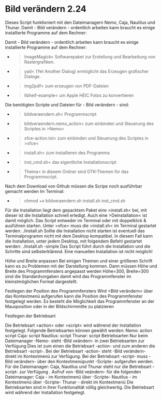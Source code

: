 # Bild verändern 2.24
Dieses Script funktioniert mit den Dateimanagern Nemo, Caja, Nautilus und Thunar.
Damit - Bild verändern - ordentlich arbeiten kann braucht es einige installierte Programme auf dem Rechner:

Damit - Bild verändern - ordentlich arbeiten kann braucht es einige installierte Programme auf dem Rechner:
- >ImageMagick< Softwarepaket zur Erstellung und Bearbeitung von Rastergrafiken.
- >yad< (Yet Another Dialog) ermöglicht das Erzeugen grafischer Dialoge.
- >img2pdf< zum erzeugen von PDF-Dateien
- >libheif-example< um Apple HEIC Fotos zu konvertieren 

Die benötigten Scripte und Dateien für - Bild verändern - sind:
- >bildveraendern.sh< Programmscript
- >bildveraendern.nemo_action< zum einbinden und Steuerung des Scriptes in >Nemo<
- >xfce-action.txt< zum einbinden und Steuerung des Scriptes in >xfce<
- >install.sh< zum installieren des Programms
- >inst_cmd.sh< das eigentliche Installationscript
- >Thema< in diesem Ordner sind GTK-Themen für das Programmscript.

Nach dem Download von Github müssen die Scripe noch ausführbar gemacht werden
Im Terminal: 
- >chmod +x bildveraendern.sh install.sh inst_cmd.sh 

Für die Installation liegt dem gepacktem Paket eine >install.sh< bei, mit dieser ist die Installation schnell erledigt.
Auch eine >Deinstallation< ist damit möglich.
Das Script entweder im Terminal oder mit doppelklick & ausführen starten.
Unter >xfce< muss die >install.sh< im Terminal gestartet werden:
./install.sh
Sollte die Installation nicht starten ist eventuell das Terminalprogramm nicht mit dem Desktop kompatibel.
In diesem Fall kann die Installation, unter jedem Desktop, mit folgendem Befehl gestartet werden:
./install.sh -simple
Das Script führt durch die Installation und die Schritte sind selbsterklärend.
Eine manuellen Installation ist nicht möglich!

Höhe und Breite anpassen
Bei einigen Themen und einer größeren Schrift kann es zu Problemen mit der Darstellung kommen. Dann müssen Höhe und Breite des Programmfensters angepasst werden
Höhe=300, Breite=300 sind die Standardvorgaben damit wird das Programmfenster im kleinstmöglichen Format dargestellt.

Festlegen der Position des Programmfensters
Wird >Bild verändern< über das Kontextmenü aufgerufen kann die Position des Programmfenster festgelegt werden.
Es besteht die Möglichkeit das Programmfenster an der Mausposition oder in der Bildschirmmitte zu platzieren

Festlegen der Betriebsart
 
Die Betriebsart >action< oder >script< wird während der Installation festgelegt. 
Folgende Betriebsarten können gewählt werden:
Nemo:		action		script
Caja:				      script
Nautilus:			    script
Thunar:			      script
Betriebsarten
Nur beim Dateimanager -Nemo- steht -Bild veändern- in zwei Betriebsarten zur Verfügung
Dies ist zum einen die Betriebsart -action- und zum anderen die Betriebsart -script-.
Bei der Betriebsart -action- steht -Bild verändern- direkt im Kontextmenü  zur Verfügung. 
Bei der Betriebsart -script- muss -Bild verändern- über den Kontextmenüpunkt -Scripte- aufgerufen werden.
Für die Dateimanager: Caja, Nautilus und Thunar steht nur die Betriebsart -script-  zur Verfügung .
Aufruf von -Bild veändern- für die folgenden Dateimanager:
Caja - im Kontextmenü über -Scripte-
Nautilus - im Kontextmenü über -Scripte-
Thunar - direkt im Kontextmenü
Die Betriebsarten sind in ihrer Funktionalität völlig gleichwertig.
Die Betriebsart wird während der Installation festgelegt.
